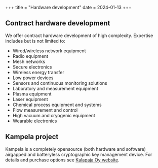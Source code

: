 +++
title = "Hardware development"
date = 2024-01-13
+++

## Contract hardware development

We offer contract hardware development of high complexity. Expertise includes but is not limited to:

- Wired/wireless network equipment
- Radio equipment
- Mesh networks
- Secure electronics
- Wireless energy transfer
- Low power devices
- Sensors and continuous monitoring solutions
- Laboratory and measurement equipment
- Plasma equipment
- Laser equipment
- Chemical process equipment and systems
- Flow measurement and control
- High vacuum and cryogenic equipment
- Wearable electronics

## Kampela project

Kampela is a completely opensource (both hardware and software) airgapped and batteryless cryptographic key management device. For details and purchase options see [Kalapaja Oy website](https://kampe.la).

